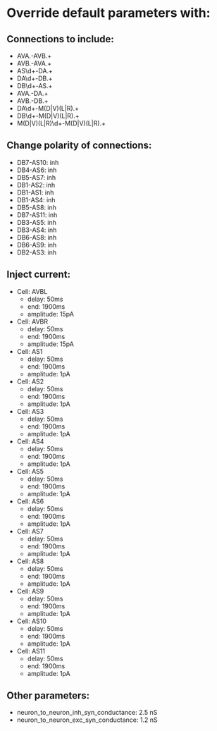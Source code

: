 # Override default parameters with:
## Connections to include:
- AVA.-AVB.+
- AVB.-AVA.+
- AS\d+-DA.+
- DA\d+-DB.+
- DB\d+-AS.+
- AVA.-DA.+
- AVB.-DB.+
- DA\d+-M(D|V)(L|R).+
- DB\d+-M(D|V)(L|R).+
- M(D|V)(L|R)\d+-M(D|V)(L|R).+

## Change polarity of connections:
- DB7-AS10: inh
- DB4-AS6: inh
- DB5-AS7: inh
- DB1-AS2: inh
- DB1-AS1: inh
- DB1-AS4: inh
- DB5-AS8: inh
- DB7-AS11: inh
- DB3-AS5: inh
- DB3-AS4: inh
- DB6-AS8: inh
- DB6-AS9: inh
- DB2-AS3: inh

## Inject current:
- Cell: AVBL
    - delay: 50ms
    - end: 1900ms
    - amplitude: 15pA
- Cell: AVBR
    - delay: 50ms
    - end: 1900ms
    - amplitude: 15pA
- Cell: AS1
    - delay: 50ms
    - end: 1900ms
    - amplitude: 1pA
- Cell: AS2
    - delay: 50ms
    - end: 1900ms
    - amplitude: 1pA
- Cell: AS3
    - delay: 50ms
    - end: 1900ms
    - amplitude: 1pA
- Cell: AS4
    - delay: 50ms
    - end: 1900ms
    - amplitude: 1pA
- Cell: AS5
    - delay: 50ms
    - end: 1900ms
    - amplitude: 1pA
- Cell: AS6
    - delay: 50ms
    - end: 1900ms
    - amplitude: 1pA
- Cell: AS7
    - delay: 50ms
    - end: 1900ms
    - amplitude: 1pA
- Cell: AS8
    - delay: 50ms
    - end: 1900ms
    - amplitude: 1pA
- Cell: AS9
    - delay: 50ms
    - end: 1900ms
    - amplitude: 1pA
- Cell: AS10
    - delay: 50ms
    - end: 1900ms
    - amplitude: 1pA
- Cell: AS11
    - delay: 50ms
    - end: 1900ms
    - amplitude: 1pA

## Other parameters:
- neuron_to_neuron_inh_syn_conductance: 2.5 nS
- neuron_to_neuron_exc_syn_conductance: 1.2 nS

